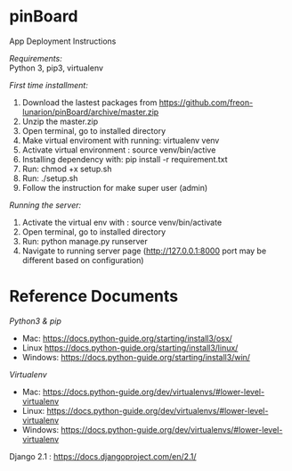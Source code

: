 # pinBoard

App Deployment Instructions

*Requirements:*  
  Python 3, pip3, virtualenv

*First time installment:*
1. Download the lastest packages from https://github.com/freon-lunarion/pinBoard/archive/master.zip
2. Unzip the master.zip
3. Open terminal, go to installed directory
4. Make virtual enviroment with running: virtualenv venv 
5. Activate virtual environment : source venv/bin/active
6. Installing dependency with: pip install -r requirement.txt
7. Run: chmod +x setup.sh
8. Run: ./setup.sh
9. Follow the instruction for make super user (admin)


*Running the server:*
1. Activate the virtual env with : source venv/bin/activate
2. Open terminal, go to installed directory
3. Run: python manage.py runserver
4. Navigate to running server page (http://127.0.0.1:8000 port may be different based on configuration)


# Reference Documents
*Python3 & pip*
* Mac: https://docs.python-guide.org/starting/install3/osx/
* Linux https://docs.python-guide.org/starting/install3/linux/
* Windows: https://docs.python-guide.org/starting/install3/win/

*Virtualenv*
* Mac: https://docs.python-guide.org/dev/virtualenvs/#lower-level-virtualenv
* Linux: https://docs.python-guide.org/dev/virtualenvs/#lower-level-virtualenv
* Windows: https://docs.python-guide.org/dev/virtualenvs/#lower-level-virtualenv

Django 2.1 : https://docs.djangoproject.com/en/2.1/
